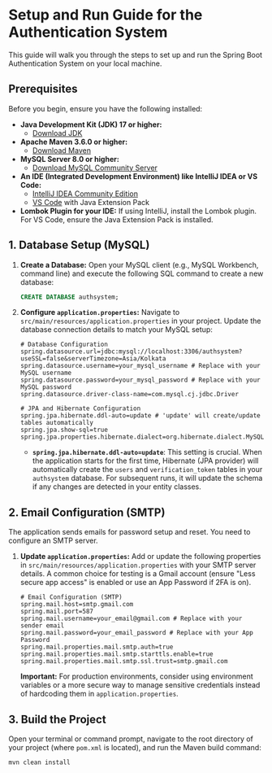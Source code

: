 # Setup and Run Guide for the Authentication System 

This guide will walk you through the steps to set up and run the Spring Boot Authentication System on your local machine.

## Prerequisites

Before you begin, ensure you have the following installed:

* **Java Development Kit (JDK) 17 or higher:**
    * [Download JDK](https://www.oracle.com/java/technologies/javase-downloads.html)
* **Apache Maven 3.6.0 or higher:**
    * [Download Maven](https://maven.apache.org/download.cgi)
* **MySQL Server 8.0 or higher:**
    * [Download MySQL Community Server](https://dev.mysql.com/downloads/mysql/)
* **An IDE (Integrated Development Environment) like IntelliJ IDEA or VS Code:**
    * [IntelliJ IDEA Community Edition](https://www.jetbrains.com/idea/download/)
    * [VS Code](https://code.visualstudio.com/download) with Java Extension Pack
* **Lombok Plugin for your IDE:** If using IntelliJ, install the Lombok plugin. For VS Code, ensure the Java Extension Pack is installed.

## 1. Database Setup (MySQL)

1.  **Create a Database:**
    Open your MySQL client (e.g., MySQL Workbench, command line) and execute the following SQL command to create a new database:

    ```sql
    CREATE DATABASE authsystem;
    ```

2.  **Configure `application.properties`:**
    Navigate to `src/main/resources/application.properties` in your project. Update the database connection details to match your MySQL setup:

    ```properties
    # Database Configuration
    spring.datasource.url=jdbc:mysql://localhost:3306/authsystem?useSSL=false&serverTimezone=Asia/Kolkata
    spring.datasource.username=your_mysql_username # Replace with your MySQL username
    spring.datasource.password=your_mysql_password # Replace with your MySQL password
    spring.datasource.driver-class-name=com.mysql.cj.jdbc.Driver

    # JPA and Hibernate Configuration
    spring.jpa.hibernate.ddl-auto=update # 'update' will create/update tables automatically
    spring.jpa.show-sql=true
    spring.jpa.properties.hibernate.dialect=org.hibernate.dialect.MySQL8Dialect
    ```
    * **`spring.jpa.hibernate.ddl-auto=update`**: This setting is crucial. When the application starts for the first time, Hibernate (JPA provider) will automatically create the `users` and `verification_token` tables in your `authsystem` database. For subsequent runs, it will update the schema if any changes are detected in your entity classes.

## 2. Email Configuration (SMTP)

The application sends emails for password setup and reset. You need to configure an SMTP server.

1.  **Update `application.properties`:**
    Add or update the following properties in `src/main/resources/application.properties` with your SMTP server details. A common choice for testing is a Gmail account (ensure "Less secure app access" is enabled or use an App Password if 2FA is on).

    ```properties
    # Email Configuration (SMTP)
    spring.mail.host=smtp.gmail.com
    spring.mail.port=587
    spring.mail.username=your_email@gmail.com # Replace with your sender email
    spring.mail.password=your_email_password # Replace with your App Password
    spring.mail.properties.mail.smtp.auth=true
    spring.mail.properties.mail.smtp.starttls.enable=true
    spring.mail.properties.mail.smtp.ssl.trust=smtp.gmail.com
    ```
    **Important:** For production environments, consider using environment variables or a more secure way to manage sensitive credentials instead of hardcoding them in `application.properties`.

## 3. Build the Project

Open your terminal or command prompt, navigate to the root directory of your project (where `pom.xml` is located), and run the Maven build command:

```bash
mvn clean install
